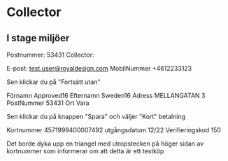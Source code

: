 # Collector
## I stage miljöer

Postnummer:	 53431
Collector:


E-post:		        test.user@royaldesign.com
MobilNummer	        +4612233123


Sen klickar du på "Fortsätt utan" 

Förnamn		        Approved16
Efternamn	        Sweden16
Adress		        MELLANGATAN 3
PostNummer	      53431
Ort		            Vara


Sen klickar du på knappen "Spara" och väljer "Kort" betalning


Kortnummer	        4571999400007492
utgångsdatum 	    12/22
Verifieringskod	    150

Det borde dyka upp en triangel med utropstecken på höger sidan av kortnummer som informerar om att detta är ett testköp 

